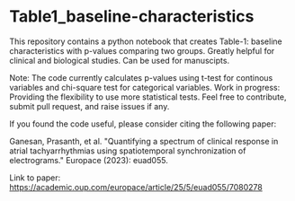 # Table1_baseline-characteristics
This repository contains a python notebook that creates Table-1: baseline characteristics with p-values comparing two groups. Greatly helpful for clinical and biological studies. Can be used for manuscipts.

Note: The code currently calculates p-values using t-test for continous variables and chi-square test for categorical variables. 
Work in progress: Providing the flexibility to use more statistical tests. Feel free to contribute, submit pull request, and raise issues if any.

If you found the code useful, please consider citing the following paper: 

Ganesan, Prasanth, et al. "Quantifying a spectrum of clinical response in atrial tachyarrhythmias using spatiotemporal synchronization of electrograms." Europace (2023): euad055.

Link to paper: https://academic.oup.com/europace/article/25/5/euad055/7080278 
